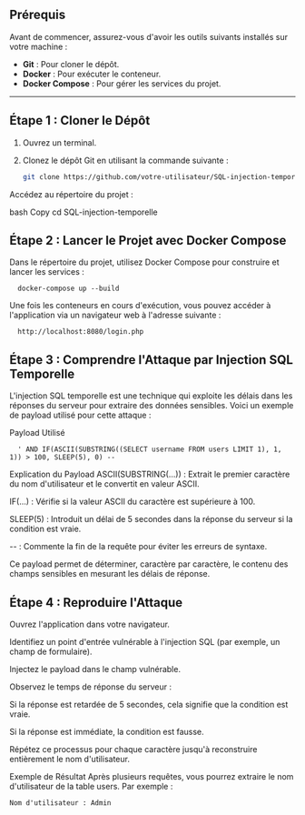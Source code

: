 ## Prérequis

Avant de commencer, assurez-vous d'avoir les outils suivants installés sur votre machine :

- **Git** : Pour cloner le dépôt.
- **Docker** : Pour exécuter le conteneur.
- **Docker Compose** : Pour gérer les services du projet.

---

## Étape 1 : Cloner le Dépôt

1. Ouvrez un terminal.
2. Clonez le dépôt Git en utilisant la commande suivante :

   ```bash
   git clone https://github.com/votre-utilisateur/SQL-injection-temporelle.git
Accédez au répertoire du projet :

bash
Copy
cd SQL-injection-temporelle
## Étape 2 : Lancer le Projet avec Docker Compose
  Dans le répertoire du projet, utilisez Docker Compose pour construire et lancer les services :
  
      docker-compose up --build

Une fois les conteneurs en cours d'exécution, vous pouvez accéder à l'application via un navigateur web à l'adresse suivante :

      http://localhost:8080/login.php
## Étape 3 : Comprendre l'Attaque par Injection SQL Temporelle
L'injection SQL temporelle est une technique qui exploite les délais dans les réponses du serveur pour extraire des données sensibles. Voici un exemple de payload utilisé pour cette attaque :

Payload Utilisé
      
      ' AND IF(ASCII(SUBSTRING((SELECT username FROM users LIMIT 1), 1, 1)) > 100, SLEEP(5), 0) --

Explication du Payload
ASCII(SUBSTRING(...)) : Extrait le premier caractère du nom d'utilisateur et le convertit en valeur ASCII.

IF(...) : Vérifie si la valeur ASCII du caractère est supérieure à 100.

SLEEP(5) : Introduit un délai de 5 secondes dans la réponse du serveur si la condition est vraie.

-- : Commente la fin de la requête pour éviter les erreurs de syntaxe.

Ce payload permet de déterminer, caractère par caractère, le contenu des champs sensibles en mesurant les délais de réponse.

## Étape 4 : Reproduire l'Attaque
Ouvrez l'application dans votre navigateur.

Identifiez un point d'entrée vulnérable à l'injection SQL (par exemple, un champ de formulaire).

Injectez le payload dans le champ vulnérable.

Observez le temps de réponse du serveur :

Si la réponse est retardée de 5 secondes, cela signifie que la condition est vraie.

Si la réponse est immédiate, la condition est fausse.

Répétez ce processus pour chaque caractère jusqu'à reconstruire entièrement le nom d'utilisateur.

Exemple de Résultat
  Après plusieurs requêtes, vous pourrez extraire le nom d'utilisateur de la table users. Par exemple :

    Nom d'utilisateur : Admin
